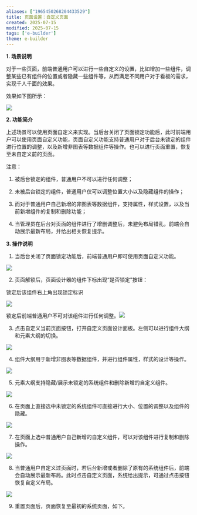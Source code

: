 ```yaml
---
aliases: ["1965450268204433529"]
title: 页面设置：自定义页面
created: 2025-07-15
modified: 2025-07-15
tags: ['e-builder']
theme: e-builder
---
```


**1. 场景说明**

对于一些页面，前端普通用户可以进行一些自定义的设置，比如增加一些组件，调整某些已有组件的位置或者隐藏一些组件等，从而满足不同用户对于看板的需求，实现千人千面的效果。

效果如下图所示：

![](https://myhelpdoc.oss-cn-heyuan.aliyuncs.com/mdimages/6e70cf28581fa6dc34052f993f5fdf16.jpg)

**2. **功**能简介**

上述场景可以使用页面自定义来实现。当后台关闭了页面锁定功能后，此时前端用户可以使用页面自定义功能，页面自定义功能支持普通用户对于后台未锁定的组件进行位置的调整，以及新增非图表等数据组件等操作。也可以进行页面重置，恢复至未自定义前的页面。

注意：

1. 被后台锁定的组件，普通用户不可以进行任何调整；

2. 未被后台锁定的组件，普通用户仅可以调整位置大小以及隐藏组件的操作；

3. 而对于普通用户自己新增的非图表等数据组件，支持属性，样式设置，以及当前新增组件的复制和删除功能；

4. 当管理员在后台对页面的组件进行了增删调整后，未避免布局错乱，前端会自动展示最新布局，并给出相关恢复提示。

**3. 操作说明**

1. 当后台关闭了页面锁定功能后，前端普通用户即可使用页面自定义功能。

![](https://myhelpdoc.oss-cn-heyuan.aliyuncs.com/mdimages/f84aca85e893a18fb206bbc0ae8a8460.jpg)

2. 页面解锁后，页面设计器的组件下标出现“是否锁定”按钮：

锁定后该组件右上角出现锁定标识

![](https://myhelpdoc.oss-cn-heyuan.aliyuncs.com/mdimages/a5a7c3ca8de0ebf08311d04ed9552d54.jpg)

锁定后前端普通用户不可对该组件进行任何调整。![](https://myhelpdoc.oss-cn-heyuan.aliyuncs.com/mdimages/53a8cdca967721d4244c003fccc94b74.jpg)

3. 点击自定义当前页面按钮，打开自定义页面设计面板。左侧可以进行组件大纲和元素大纲的切换。

![](https://myhelpdoc.oss-cn-heyuan.aliyuncs.com/mdimages/7dbc5788c37964ff7f68cf9f5265b177.jpg)

4. 组件大纲用于新增非图表等数据组件，并进行组件属性，样式的设计等操作。

![](https://myhelpdoc.oss-cn-heyuan.aliyuncs.com/mdimages/860d17d43e4bc99b636d1067daef9ae0.jpg)

5. 元素大纲支持隐藏/展示未锁定的系统组件和删除新增的自定义组件。

![](https://myhelpdoc.oss-cn-heyuan.aliyuncs.com/mdimages/4d22a6b0878be3d206ce39512b6faca9.jpg)

6. 在页面上直接选中未锁定的系统组件可直接进行大小、位置的调整以及组件的隐藏。

![](https://myhelpdoc.oss-cn-heyuan.aliyuncs.com/mdimages/2e8dd6b3450517fe2018f50c15e8d932.jpg)

7. 在页面上选中普通用户自己新增的自定义组件，可以对该组件进行复制和删除操作。

![](https://myhelpdoc.oss-cn-heyuan.aliyuncs.com/mdimages/2f8416da38897b567d306601d7e4af0b.jpg)

8. 当普通用户自定义过页面时，若后台新增或者删除了原有的系统组件后，前端会自动展示最新布局。此时点击自定义页面，系统给出提示，可通过点击按钮恢复自定义布局。

![](https://myhelpdoc.oss-cn-heyuan.aliyuncs.com/mdimages/2d5806b8c1de0989a08d3aba53af8d10.jpg)

9. 重置页面后，页面恢复至最初的系统页面，如下。

